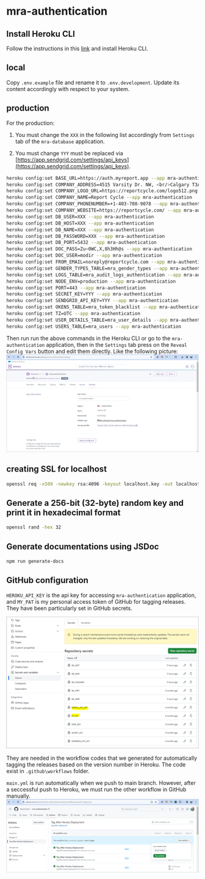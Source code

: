 # mra-authentication

## Install Heroku CLI
Follow the instructions in this [link](https://devcenter.heroku.com/articles/heroku-cli#verify-your-installation) and install Heroku CLI. 

## local
Copy `.env.example` file and rename it to `.env.development`.
Update its content accordingly with respect to your system. 

## production

For the production: 
1. You must change the `XXX` in the following list accordingly from `Settings` tab of the `mra-database` application. 

2. You must change `YYY` must be replaced via [https://app.sendgrid.com/settings/api_keys](https://app.sendgrid.com/settings/api_keys).

```bash
heroku config:set BASE_URL=https://auth.myreport.app --app mra-authentication
heroku config:set COMPANY_ADDRESS=4515 Varsity Dr. NW, <br/>Calgary T3A0Z8, Canada --app mra-authentication
heroku config:set COMPANY_LOGO_URL=https://reportcycle.com/logo512.png --app mra-authentication
heroku config:set COMPANY_NAME=Report Cycle --app mra-authentication
heroku config:set COMPANY_PHONENUMBER=+1-403-708-9078 --app mra-authentication
heroku config:set COMPANY_WEBSITE=https://reportcycle.com/ --app mra-authentication
heroku config:set DB_USER=XXX --app mra-authentication
heroku config:set DB_HOST=XXX --app mra-authentication
heroku config:set DB_NAME=XXX --app mra-authentication
heroku config:set DB_PASSWORD=XXX --app mra-authentication
heroku config:set DB_PORT=5432 --app mra-authentication
heroku config:set DOC_PASS=Zu~0WC,X,8h3Hh@s --app mra-authentication
heroku config:set DOC_USER=modir --app mra-authentication
heroku config:set FROM_EMAIL=noreply@reportcycle.com --app mra-authentication
heroku config:set GENDER_TYPES_TABLE=mra_gender_types --app mra-authentication
heroku config:set LOGS_TABLE=mra_audit_logs_authentication --app mra-authentication
heroku config:set NODE_ENV=production --app mra-authentication
heroku config:set PORT=443 --app mra-authentication
heroku config:set SECRET_KEY=YYY --app mra-authentication
heroku config:set SENDGRID_API_KEY=YYY --app mra-authentication
heroku config:set OKENS_TABLE=mra_token_blacklist --app mra-authentication
heroku config:set TZ=UTC --app mra-authentication
heroku config:set USER_DETAILS_TABLE=mra_user_details --app mra-authentication
heroku config:set USERS_TABLE=mra_users --app mra-authentication
```

Then run run the above commands in the Heroku CLI or go to the `mra-authentication` application, then in the `Settings` tab press on the `Reveal Config Vars` button and edit them directly. Like the following picture:
![](./images/figure3.png)


## creating SSL for localhost

```bash
openssl req -x509 -newkey rsa:4096 -keyout localhost.key -out localhost.crt -days 365 -nodes -subj "/CN=localhost"
```

## Generate a 256-bit (32-byte) random key and print it in hexadecimal format
```bash 
openssl rand -hex 32
```

## Generate documentations using JSDoc
```bash
npm run generate-docs
```

## GitHub configuration
`HEROKU_API_KEY` is the api key for accessing `mra-authentication` application, and `MY_PAT` is my personal access token of GitHub for tagging releases. They have been particularly set in GitHub secrets.

![](./images/figure4.png)

They are needed in the workflow codes that we generated for automatically tagging the releases based on the version number in Heroku. The code exist in `.github\workflows` folder. 

`main.yml` is run automatically when we push to main branch. However, after a seccessful push to Heroku, we must run the other workflow in GitHub manually. 
![](./images/figure5.png)